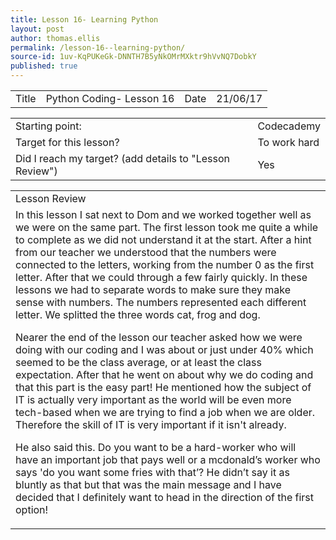 ```yaml
---
title: Lesson 16- Learning Python
layout: post
author: thomas.ellis
permalink: /lesson-16--learning-python/
source-id: 1uv-KqPUKeGk-DNNTH7B5yNkOMrMXktr9hVvNQ7DobkY
published: true
---
```

<table>
  <tr>
    <td>Title</td>
    <td>Python Coding- Lesson 16</td>
    <td>Date</td>
    <td>21/06/17</td>
  </tr>
</table>


<table>
  <tr>
    <td>Starting point:</td>
    <td>Codecademy</td>
  </tr>
  <tr>
    <td>Target for this lesson?</td>
    <td>To work hard</td>
  </tr>
  <tr>
    <td>Did I reach my target? 
(add details to "Lesson Review")</td>
    <td> Yes</td>
  </tr>
</table>


<table>
  <tr>
    <td>Lesson Review</td>
  </tr>
  <tr>
    <td>In this lesson I sat next to Dom and we worked together well as we were on the same part. The first lesson took me quite a while to complete as we did not understand it at the start. After a hint from our teacher we understood that the numbers were connected to the letters, working from the number 0 as the first letter. After that we could through a few fairly quickly. In these lessons we had to separate words to make sure they make sense with numbers. The numbers represented each different letter. We splitted the three words cat, frog and dog. 

Nearer the end of the lesson our teacher asked how we were doing with our coding and I was about or just under 40% which seemed to be the class average, or at least the class expectation. After that he went on about why we do coding and that this part is the easy part! He mentioned how the subject of IT is actually very important as the world will be even more tech-based when we are trying to find a job when we are older. Therefore the skill of IT is very important if it isn't already. 

He also said this. Do you want to be a hard-worker who will have an important job that pays well or a mcdonald’s worker who says 'do you want some fries with that’? He didn’t say it as bluntly as that but that was the main message and I have decided that I definitely want to head in the direction of the first option!</td>
  </tr>
</table>


